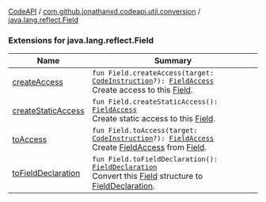 [CodeAPI](../../index.md) / [com.github.jonathanxd.codeapi.util.conversion](../index.md) / [java.lang.reflect.Field](.)

### Extensions for java.lang.reflect.Field

| Name | Summary |
|---|---|
| [createAccess](create-access.md) | `fun Field.createAccess(target: `[`CodeInstruction`](../../com.github.jonathanxd.codeapi/-code-instruction.md)`?): `[`FieldAccess`](../../com.github.jonathanxd.codeapi.base/-field-access/index.md)<br>Create access to this [Field](#). |
| [createStaticAccess](create-static-access.md) | `fun Field.createStaticAccess(): `[`FieldAccess`](../../com.github.jonathanxd.codeapi.base/-field-access/index.md)<br>Create static access to this [Field](#). |
| [toAccess](to-access.md) | `fun Field.toAccess(target: `[`CodeInstruction`](../../com.github.jonathanxd.codeapi/-code-instruction.md)`?): `[`FieldAccess`](../../com.github.jonathanxd.codeapi.base/-field-access/index.md)<br>Create [FieldAccess](../../com.github.jonathanxd.codeapi.base/-field-access/index.md) from [Field](#). |
| [toFieldDeclaration](to-field-declaration.md) | `fun Field.toFieldDeclaration(): `[`FieldDeclaration`](../../com.github.jonathanxd.codeapi.base/-field-declaration/index.md)<br>Convert this [Field](#) structure to [FieldDeclaration](../../com.github.jonathanxd.codeapi.base/-field-declaration/index.md). |
